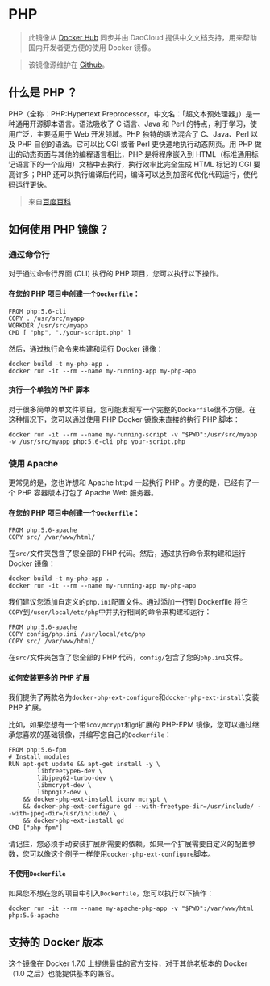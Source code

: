 # PHP

> 此镜像从 [Docker Hub](https://registry.hub.docker.com/_/php/) 同步并由 DaoCloud 提供中文文档支持，用来帮助国内开发者更方便的使用 Docker 镜像。

> 该镜像源维护在 [Github](https://github.com/docker-library/official-images/blob/master/library/php)。


## 什么是 PHP ？

PHP（全称：PHP:Hypertext Preprocessor，中文名：「超文本预处理器」）是一种通用开源脚本语言。语法吸收了 C 语言、Java 和 Perl 的特点，利于学习，使用广泛，主要适用于 Web 开发领域。PHP  独特的语法混合了 C、Java、Perl 以及 PHP 自创的语法。它可以比 CGI 或者 Perl 更快速地执行动态网页。用 PHP 做出的动态页面与其他的编程语言相比，PHP 是将程序嵌入到 HTML（标准通用标记语言下的一个应用）文档中去执行，执行效率比完全生成 HTML 标记的 CGI 要高许多；PHP 还可以执行编译后代码，编译可以达到加密和优化代码运行，使代码运行更快。

> 来自[百度百科](http://baike.baidu.com/subview/99/5828265.htm)


## 如何使用 PHP 镜像？

### 通过命令行

对于通过命令行界面 (CLI) 执行的 PHP 项目，您可以执行以下操作。

#### 在您的 PHP 项目中创建一个`Dockerfile`：

```
FROM php:5.6-cli
COPY . /usr/src/myapp
WORKDIR /usr/src/myapp
CMD [ "php", "./your-script.php" ]
```

然后，通过执行命令来构建和运行 Docker 镜像：

```
docker build -t my-php-app .
docker run -it --rm --name my-running-app my-php-app
```

#### 执行一个单独的 PHP 脚本

对于很多简单的单文件项目，您可能发现写一个完整的`Dockerfile`很不方便。在这种情况下，您可以通过使用 PHP Docker 镜像来直接的执行 PHP 脚本：

```
docker run -it --rm --name my-running-script -v "$PWD":/usr/src/myapp -w /usr/src/myapp php:5.6-cli php your-script.php
```

### 使用 Apache

更常见的是，您也许想和 Apache httpd 一起执行 PHP 。方便的是，已经有了一个 PHP 容器版本打包了 Apache Web 服务器。

#### 在您的 PHP 项目中创建一个`Dockerfile`：

```
FROM php:5.6-apache
COPY src/ /var/www/html/
```

在`src/`文件夹包含了您全部的 PHP 代码。然后，通过执行命令来构建和运行 Docker 镜像：

```
docker build -t my-php-app .
docker run -it --rm --name my-running-app my-php-app
```

我们建议您添加自定义的`php.ini`配置文件。通过添加一行到 Dockerfile 将它`COPY`到`/user/local/etc/php`中并执行相同的命令来构建和运行：

```
FROM php:5.6-apache
COPY config/php.ini /usr/local/etc/php
COPY src/ /var/www/html/
```

在`src/`文件夹包含了您全部的 PHP 代码，`config/`包含了您的`php.ini`文件。

#### 如何安装更多的 PHP 扩展

我们提供了两款名为`docker-php-ext-configure`和`docker-php-ext-install`安装 PHP 扩展。

比如，如果您想有一个带`icov`,`mcrypt`和`gd`扩展的 PHP-FPM 镜像，您可以通过继承您喜欢的基础镜像，并编写您自己的`Dockerfile`：

```
FROM php:5.6-fpm
# Install modules
RUN apt-get update && apt-get install -y \
        libfreetype6-dev \
        libjpeg62-turbo-dev \
        libmcrypt-dev \
        libpng12-dev \
    && docker-php-ext-install iconv mcrypt \
    && docker-php-ext-configure gd --with-freetype-dir=/usr/include/ --with-jpeg-dir=/usr/include/ \
    && docker-php-ext-install gd
CMD ["php-fpm"]
```

请记住，您必须手动安装扩展所需要的依赖。如果一个扩展需要自定义的配置参数，您可以像这个例子一样使用`docker-php-ext-configure`脚本。

#### 不使用`Dockerfile`

如果您不想在您的项目中引入`Dockerfile`，您可以执行以下操作：

```
docker run -it --rm --name my-apache-php-app -v "$PWD":/var/www/html php:5.6-apache
```

## 支持的 Docker 版本

这个镜像在 Docker 1.7.0 上提供最佳的官方支持，对于其他老版本的 Docker（1.0 之后）也能提供基本的兼容。 
